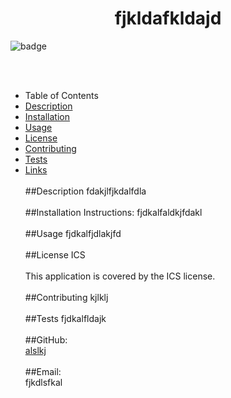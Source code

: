 <h1 align="center">fjkldafkldajd </h1>
  
![badge](https://img.shields.io/badge/license-ICS-brightgreen)<br />

<br /><br />

- Table of Contents
- [Description](#description)
- [Installation](#installationInstructions)
- [Usage](#usage)
- [License](#license)
- [Contributing](#contributors)
- [Tests](#test)
- [Links](#git)
  <br /><br />
  ##Description
  fdakjlfjkdalfdla
  <br /><br />
  ##Installation Instructions:
  fjdkalfaldkjfdakl
  <br /><br />
  ##Usage
  fjdkalfjdlakjfd
  <br /><br />
  ##License
  ICS
  <br /><br />
  This application is covered by the ICS license.
  <br /><br />
  ##Contributing
  kjlklj
  <br /><br />
  ##Tests
  fjdkalfldajk
  <br />
  <br />
  ##GitHub:
  <br />
  [alslkj](https://github.com/alslkj)<br />
  <br />
  ##Email: <br />
  fjkdlsfkal<br /><br />
